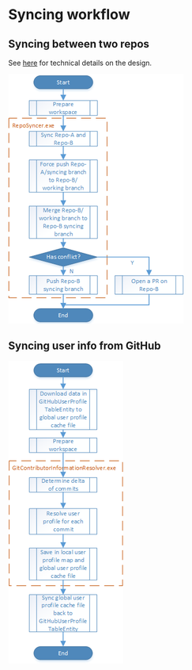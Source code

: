 # Syncing workflow

## Syncing between two repos

See [here](../partnerdocs/syncing-repos.md) for technical details on the design.

![syncing-repo-data-workflow](images/syncing-repo-data-workflow.png)

## Syncing user info from GitHub

![syncing-user-info-workflow](images/syncing-user-info-workflow.png)
